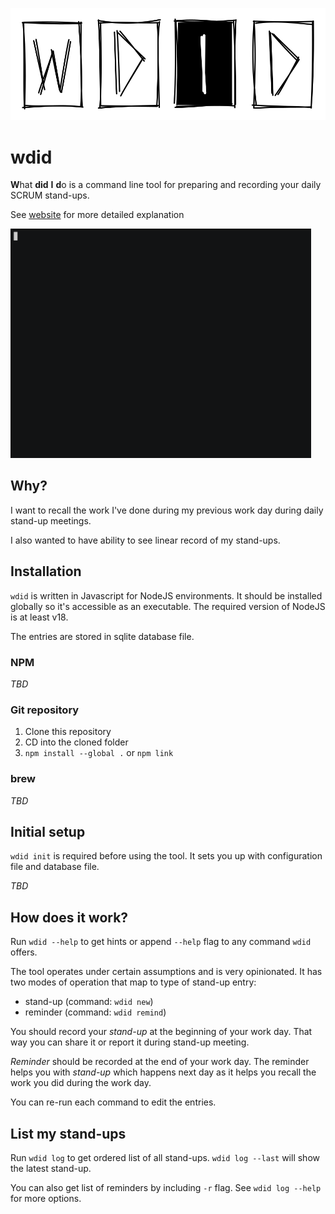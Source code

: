 ![wdid logo](docs/logo.svg)

# wdid

**W**hat **did** **I** **d**o is a command line tool for preparing and
recording your daily SCRUM stand-ups.

See [website](/) for more detailed explanation

<img src="docs/wdid.gif" width="481" alt="demonstrating wdid on command line" />

## Why?

I want to recall the work I've done during my previous work day during
daily stand-up meetings.

I also wanted to have ability to see linear record of my stand-ups.

## Installation

`wdid` is written in Javascript for NodeJS environments. It should be
installed globally so it's accessible as an executable. The required
version of NodeJS is at least v18.

The entries are stored in sqlite database file.

### NPM

_TBD_

### Git repository

1. Clone this repository
2. CD into the cloned folder
3. `npm install --global .` or `npm link`

### brew

_TBD_

## Initial setup

`wdid init` is required before using the tool. It sets you up with
configuration file and database file.

_TBD_

## How does it work?

Run `wdid --help` to get hints or append `--help` flag to any command
`wdid` offers.

The tool operates under certain assumptions and is very opinionated. It has
two modes of operation that map to type of stand-up entry:

* stand-up (command: `wdid new`)
* reminder (command: `wdid remind`)

You should record your _stand-up_ at the beginning of your work day. That
way you can share it or report it during stand-up meeting.

_Reminder_ should be recorded at the end of your work day. The reminder
helps you with _stand-up_ which happens next day as it helps you recall
the work you did during the work day.

You can re-run each command to edit the entries.

## List my stand-ups

Run `wdid log` to get ordered list of all stand-ups. `wdid log --last` will
show the latest stand-up.

You can also get list of reminders by including `-r` flag. See `wdid log --help`
for more options.
